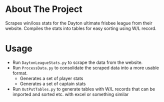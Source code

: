 # About The Project

Scrapes win/loss stats for the Dayton ultimate frisbee league from their website.
Compiles the stats into tables for easy sorting using W/L record.

# Usage

* Run `DaytonLeagueStats.py` to scrape the data from the website.
* Run `ProcessData.py` to consolidate the scraped data into a more usable format.
    * Generates a set of player stats
    * Generates a set of captain stats
* Run `OutPutTables.py` to generate tables with W/L records that can be imported and sorted etc. with excel or something similar
